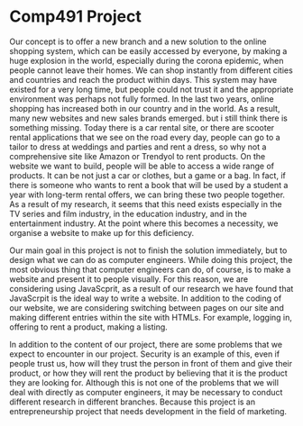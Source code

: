 # Comp491 Project

  Our concept is to offer a new branch and a new solution to the online shopping system, which can be easily accessed by everyone, by making a huge explosion in the world, especially during the corona epidemic, when people cannot leave their homes. We can shop instantly from different cities and countries and reach the product within days. This system may have existed for a very long time, but people could not trust it and the appropriate environment was perhaps not fully formed. In the last two years, online shopping has increased both in our country and in the world. As a result, many new websites and new sales brands emerged. but i still think there is something missing. Today there is a car rental site, or there are scooter rental applications that we see on the road every day, people can go to a tailor to dress at weddings and parties and rent a dress, so why not a comprehensive site like Amazon or Trendyol to rent products. On the website we want to build, people will be able to access a wide range of products. It can be not just a car or clothes, but a game or a bag. In fact, if there is someone who wants to rent a book that will be used by a student a year with long-term rental offers, we can bring these two people together. As a result of my research, it seems that this need exists especially in the TV series and film industry, in the education industry, and in the entertainment industry. At the point where this becomes a necessity, we organise a website to make up for this deficiency.

  Our main goal in this project is not to finish the solution immediately, but to design what we can do as computer engineers. While doing this project, the most obvious thing that computer engineers can do, of course, is to make a website and present it to people visually. For this reason, we are considering using JavaScprit, as a result of our research we have found that JavaScrpit is the ideal way to write a website. In addition to the coding of our website, we are considering switching between pages on our site and making different entries within the site with HTMLs. For example, logging in, offering to rent a product, making a listing.

  In addition to the content of our project, there are some problems that we expect to encounter in our project. Security is an example of this, even if people trust us, how will they trust the person in front of them and give their product, or how they will rent the product by believing that it is the product they are looking for. Although this is not one of the problems that we will deal with directly as computer engineers, it may be necessary to conduct different research in different branches. Because this project is an entrepreneurship project that needs development in the field of marketing.
